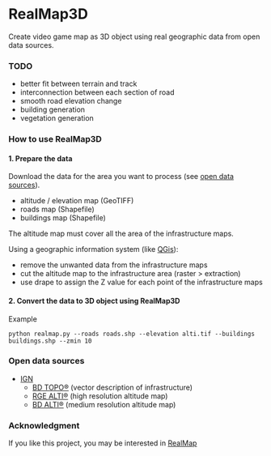 # RealMap3D

Create video game map as 3D object using real geographic data from open data sources.

### TODO
* better fit between terrain and track
* interconnection between each section of road
* smooth road elevation change
* building generation
* vegetation generation

### How to use RealMap3D

#### 1. Prepare the data

Download the data for the area you want to process
(see [open data sources](#open-data-sources)).
* altitude / elevation map (GeoTIFF)
* roads map (Shapefile)
* buildings map (Shapefile)

The altitude map must cover all the area of the infrastructure maps.

Using a geographic information system (like [QGis](https://www.qgis.org/)):
* remove the unwanted data from the infrastructure maps
* cut the altitude map to the infrastructure area (raster > extraction)
* use drape to assign the Z value for each point of the infrastructure maps


#### 2. Convert the data to 3D object using RealMap3D

Example
```
python realmap.py --roads roads.shp --elevation alti.tif --buildings buildings.shp --zmin 10
```

### Open data sources

* [IGN](https://geoservices.ign.fr/)
  * [BD TOPO®](https://geoservices.ign.fr/bdtopo) (vector description of infrastructure)
  * [RGE ALTI®](https://geoservices.ign.fr/rgealti) (high resolution altitude map)  
  * [BD ALTI®](https://geoservices.ign.fr/bdalti) (medium resolution altitude map)

### Acknowledgment

If you like this project, you may be interested in
[RealMap](https://github.com/Yt-trium/RealMap)
